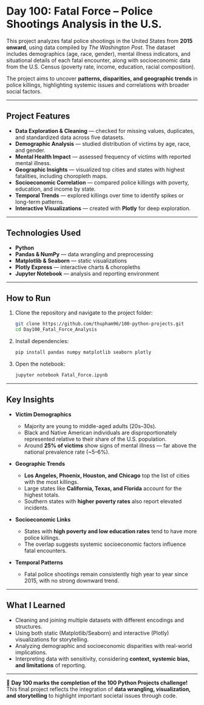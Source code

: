 # Day 100: Fatal Force – Police Shootings Analysis in the U.S.

This project analyzes fatal police shootings in the United States from **2015 onward**, using data compiled by *The Washington Post*. The dataset includes demographics (age, race, gender), mental illness indicators, and situational details of each fatal encounter, along with socioeconomic data from the U.S. Census (poverty rate, income, education, racial composition).

The project aims to uncover **patterns, disparities, and geographic trends** in police killings, highlighting systemic issues and correlations with broader social factors.

---

## Project Features

* **Data Exploration & Cleaning** — checked for missing values, duplicates, and standardized data across five datasets.
* **Demographic Analysis** — studied distribution of victims by age, race, and gender.
* **Mental Health Impact** — assessed frequency of victims with reported mental illness.
* **Geographic Insights** — visualized top cities and states with highest fatalities, including choropleth maps.
* **Socioeconomic Correlation** — compared police killings with poverty, education, and income by state.
* **Temporal Trends** — explored killings over time to identify spikes or long-term patterns.
* **Interactive Visualizations** — created with **Plotly** for deep exploration.

---

## Technologies Used

* **Python**
* **Pandas & NumPy** — data wrangling and preprocessing
* **Matplotlib & Seaborn** — static visualizations
* **Plotly Express** — interactive charts & choropleths
* **Jupyter Notebook** — analysis and reporting environment

---

## How to Run

1. Clone the repository and navigate to the project folder:

   ```bash
   git clone https://github.com/thupham96/100-python-projects.git
   cd Day100_Fatal_Force_Analysis
   ```

2. Install dependencies:

   ```bash
   pip install pandas numpy matplotlib seaborn plotly
   ```

3. Open the notebook:

   ```bash
   jupyter notebook Fatal_Force.ipynb
   ```

---

## Key Insights

* **Victim Demographics**

  * Majority are young to middle-aged adults (20s–30s).
  * Black and Native American individuals are disproportionately represented relative to their share of the U.S. population.
  * Around **25% of victims** show signs of mental illness — far above the national prevalence rate (\~5–6%).

* **Geographic Trends**

  * **Los Angeles, Phoenix, Houston, and Chicago** top the list of cities with the most killings.
  * Large states like **California, Texas, and Florida** account for the highest totals.
  * Southern states with **higher poverty rates** also report elevated incidents.

* **Socioeconomic Links**

  * States with **high poverty and low education rates** tend to have more police killings.
  * The overlap suggests systemic socioeconomic factors influence fatal encounters.

* **Temporal Patterns**

  * Fatal police shootings remain consistently high year to year since 2015, with no strong downward trend.

---

## What I Learned

* Cleaning and joining multiple datasets with different encodings and structures.
* Using both static (Matplotlib/Seaborn) and interactive (Plotly) visualizations for storytelling.
* Analyzing demographic and socioeconomic disparities with real-world implications.
* Interpreting data with sensitivity, considering **context, systemic bias, and limitations** of reporting.

---

🎉 **Day 100 marks the completion of the 100 Python Projects challenge!**
This final project reflects the integration of **data wrangling, visualization, and storytelling** to highlight important societal issues through code.
